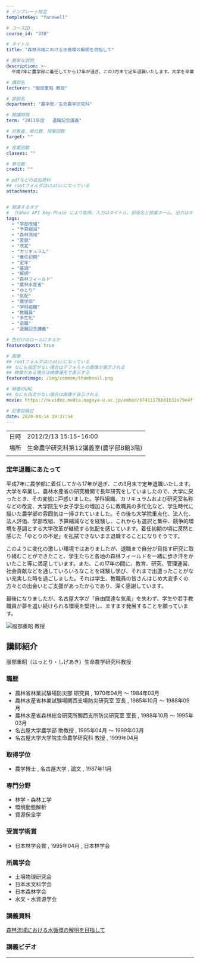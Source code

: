 ```yaml
---
# テンプレート指定
templateKey: "farewell"

# コースID
course_id: "320"

# タイトル
title: "森林流域における水循環の解明を目指して"

# 簡単な説明
description: >-
  平成7年に農学部に着任してから17年が過ぎ、この3月末で定年退職いたします。大学を卒業し、農林水産省の研究機関で長年研究をしていましたので、大学に戻ったとき、その変貌に戸惑いました。学科組織、カリキュラムおよび研究室名称などの改変、大学院生や女子学生の増加さらに教職員の多忙化など、学生時代に描いた農学部の雰囲気は一掃されていました。その後も大学院重点化、法人化、法人評価、学部改組、予算縮減など ....

# 講師名
lecturer: "服部重昭 教授"

# 部局名
department: "農学部／生命農学研究科"

# 開講時限
term: "2011年度	退職記念講義"

# 対象者、単位数、授業回数
target: ""

# 授業回数
classes: ""

# 単位数
credit: ""

# pdfなどの追加資料
## rootフォルダはstaticになっている
attachments:


# 関連するタグ
# （Yahoo API Key-Phase により取得。入力はタイトル、部局名と授業ホーム、出力はキーフレーズ（tags））
tags:
  - "学部改組"
  - "予算縮減"
  - "森林流域"
  - "変貌"
  - "改変"
  - "カリキュラム"
  - "着任初期"
  - "定年"
  - "基調"
  - "解明"
  - "森林フィールド"
  - "農林水産省"
  - "ゆとり"
  - "気配"
  - "農学部"
  - "学科組織"
  - "教職員"
  - "多忙化"
  - "退職"
  - "退職記念講義"

# 色付けのロールにするか
featuredpost: true

# 画像
## rootフォルダはstaticになっている
## なにも指定がない場合はデフォルトの画像が表示される
## 映像がある場合は映像優先で表示する
featuredimage: /img/common/thumbnail.png

# 映像のURL
## なにも指定がない場合は画像が表示される
movie: https://nuvideo.media.nagoya-u.ac.jp/embed/b7411178b01b32e79e4ff75ab131e54108434d33

# 記事投稿日
date: 2020-04-14 19:37:54
---
```


|   |   |
|---|---|
| 日時 | 2012/2/13  15:15-16:00 |
| 場所 | 生命農学研究科第12講義室(農学部B館3階) |
|   |   |


### 定年退職にあたって

平成7年に農学部に着任してから17年が過ぎ、この3月末で定年退職いたします。大学を卒業し、農林水産省の研究機関で長年研究をしていましたので、大学に戻ったとき、その変貌に戸惑いました。学科組織、カリキュラムおよび研究室名称などの改変、大学院生や女子学生の増加さらに教職員の多忙化など、学生時代に描いた農学部の雰囲気は一掃されていました。その後も大学院重点化、法人化、法人評価、学部改組、予算縮減などを経験し、これからも選択と集中、競争的環境を基調とする大学改革が継続する気配を感じています。着任初期の頃に漠然と感じた「ゆとりの不足」を払拭できないまま退職することになりそうです。

このように変化の激しい環境ではありましたが、退職まで自分が目指す研究に取り組むことができたこと、学生たちと各地の森林フィールドを一緒に歩き汗をかいたこと等に満足しています。また、この17年の間に、教育、研究、管理運営、社会貢献などを通していろいろなことを経験し学び、それまで出遭ったことがない充実した時を過ごしました。それは学生、教職員の皆さんはじめ大変多くの方々との出会いとご支援があったからであり、深く感謝しています。

最後になりましたが、名古屋大学が「自由闊達な気風」を失わず、学生や若手教職員が夢を追い続けられる環境を堅持し、ますます発展することを願っています。


![服部重昭 教授](https://ocw.nagoya-u.jp/files/320/s_hattori.png) 

## 講師紹介

服部重昭（はっとり・しげあき）生命農学研究科教授

### 職歴

* 農林省林業試験場防災部 研究員 , 1970年04月 〜 1984年03月
* 農林水産省林業試験場関西支場防災研究室 室長 , 1985年10月 〜 1988年09月
* 農林水産省森林総合研究所関西支所防災研究室 室長 , 1988年10月 〜 1995年03月
* 名古屋大学農学部 助教授 , 1995年04月 〜 1999年03月
* 名古屋大学大学院生命農学研究科 教授 , 1999年04月

### 取得学位

* 農学博士 , 名古屋大学 , 論文 , 1987年11月

### 専門分野

* 林学・森林工学
* 環境動態解析
* 資源保全学

### 受賞学術賞

* 日本林学会賞 , 1995年04月 , 日本林学会

### 所属学会

* 土壌物理研究会
* 日本水文科学会
* 日本森林学会
* 水文・水資源学会


### 講義資料

[森林流域における水循環の解明を目指して](https://ocw.nagoya-u.jp/files/320/H23hattori_lastlecture.pdf) 

### 講義ビデオ


-----